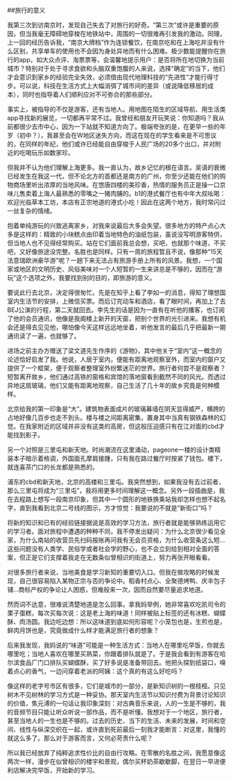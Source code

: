 ##旅行的意义

我第三次到访南京时，发现自己失去了对旅行的好奇。“第三次”或许是重要的原因，但当我毫无障碍地穿梭在地铁站中，周围的一切很难再引发我的激动。同理，上一回的经历告诉我，“南京大牌档”作为连锁餐饮，在南京吃和在上海吃并没有什么区别，共享单车的使用也不会因为身处异地而有什么困难。极少数能提醒你在旅行的app，如大众点评、淘票票等，会温馨地提示用户：是否将所在地切换为当前城市？特别对于处于寻求食欲和头脑双重饱腹的人来说，选择“确定”的当下，他们才会意识到家乡的经验完全失效，必须借由现代地理科技的“先进性”才能行得寸步。可以说，科技在生活方式上大幅消弭了城市间的差异（或说降低移居的成本），同时也指导着人们顺利应对不可弥合的那些部分。

事实上，被指导的不仅是游客，还有当地人。用地图在陌生的区域导航、用生活类app寻找新的展览，一切都再平常不过。我曾经和朋友开玩笑说：你知道吗？我从前都很少去市中心，因为一下站就不知道方向了。极端夸张的是，在更早一些的年岁（初中？），我甚至会在W地区迷失方向，而这在现在的学生看来是不可思议的，在同样的年纪，他们或许已经能自由穿梭于人民广场的20多个出口，并对附近的吃喝玩乐如数家珍。

但我并不认为他们理解上海更多。我一直认为，故乡记忆的根在语言。吴语的衰微已经发生在我这一代，但不论北方的首都还是南方的广州，你至少还能在他们的购物商场里听出浓厚的当地风味。在悠唐四楼的美珍香，热情的服务员正是操一口京味儿售卖着上海人最熟悉的零嘴之一猪肉脯的。b1的港式餐厅也有中年大叔吆喝：欢迎光临草本工坊，本店有正宗地道的港式小吃！因此在这两个地方，我时常闪过一丝复杂的情绪。

抱着单纯游玩的兴致逃离家乡，对我来说最后大多会失望。很多地方的特产点心大多是这样的：精致的小块糕点由印着当地特色的油纸包装，虽说没写明游客特供，但当地人也不见得经常购买。站在它们面前我总会想，买吧，也就那个味道，不买吧，又好像旅途没完整。名胜也是同样。只有一周的旅程暂且不说，像那种“15天法意瑞欧洲豪华游”呢？一趟下来无法占有旅游手册上所有的风景。我想，一个国家或地区的文明历史、风俗美味对一个人短暂的一生来讲总是不够的，因而在“游玩”这个选项之外，我要找到别的目的，即旅游的意义。

要说此行去北京，决定得很匆忙。先是在知乎上看了李如一的消息，得知了理想国室内生活节的安排，上微信买票。而后订完动车和酒店，看了眼时间，再加上了去BEJ公演的行程，第二天就回去。李先生的话是因为一直有在听他的播客，也订阅了他的会员通讯，他像是我阁楼上新开的天窗，把别个世界的光引进来。我想有机会还是得去见见他，哪怕像今天这样远远地坐着，听他发言的最后几乎把最新一期通讯读了一遍，也就够了。

进场之前主办方赠送了梁文道先生作序的《游物》，其中他关于“室内”这一概念的论述恰好启发了我。他说，人居于室内，便能有距离地观察室外，而室内的窗户又提供了一个框架，便于观察者整理室外纷繁迷茫的世界。旅行者何尝不是观察者？短暂离开故乡，他们通过高铁的窗格和宾馆的落地窗看到截然不同的风光。而透过异地这扇玻璃，他们又能有距离地观察，自己生活了几十年的故乡究竟是何种模样。

北京给我的第一印象是“大”。建筑物表面成片的玻璃幕墙在阴天显得威严，横跨的占地好像几百步也走不到头。楼与楼之间距离密集，置身其中当真有钢铁森林的幻觉。在我家附近的区域并非没有这类的高房，但这般压迫感只有在江对面的cbd才能找到影子。


另一个对照是三里屯和新天地。时尚潮流在这里涌动，pageone一楼的设计类精装本子暗示着格调，外国面孔摩肩接踵，只有我在路过餐厅时按紧了钱包。楼下，就连喜茶门口的长龙都是熟悉的。


浦东的cbd和新天地，北京的高楼和三里屯。我突然想到，如果我没有去过前者，那么三里屯将成为“三里屯”，我将用更多时间理解这一概念。另外一段插曲是，我在去程路上想写一段南京印象，但其中一个圆形的地铁换乘站我却怎样也想不起名字，直到我看到北京二号线的图示，方才惊觉：我要说的不就是“新街口”吗？

将新的知识和已有的经验链接据说是高效的学习方法，旅行者就是能够熟练运用它的学习者。面对旅程中遭遇的种种不同，我不停发出疑问：为什么北京很少看见全家，为什么南站的收营员先扫码报账再问我有无会员资格，为什么收营条这么短…这些问题没有人类学、民俗学或者社会学的野心，也不会立刻给到相对全面的答案，但正是它们支撑着我走在无数条似曾相识的街道上，努力再张开眼看看。

对很多旅行者来说，当地美食是学习新知的重要切入口。但我在做攻略的时候发现，自己很容易陷入某物正宗与否的争论中。稻香村点心、全聚德烤鸭、庆丰包子铺…商标产权的争论让人困惑，但难般来一次，因而自然要尽量追求地道。

然而词不达意，很难说清楚地道是怎么回事。拿我妈举例，她非常喜欢吃凯司令的栗子蛋糕，每次买每次说：这是老上海的味道！同样被贴上标签的还有冰糕、蝴蝶酥、肉汤圆。我边吃边想：所以这味道到底如何形容呢？小笼包也是，生煎也是，鲜肉月饼也是，究竟做成什么样才能满足旅行者的想象？

后来我发现，我妈说的“味道”可能是一种生活方式：当地人在哪里吃早饭，你就去哪里吃；当地人喜欢在哪里买熟菜，你跟着排队就是了。于是我会看到有游客在哈尔滨食品厂门口排队买蝴蝶酥，买了好多说是准备带回去。他把头探到纸袋口，嗅着点心的香气，一边问穿着老派的阿姨：这个真的有这么好吃吗？

像这样的老字号市区有很多，它们是城市的一部分，是新知识树的一根枝桠。只见树木不见树林的学习方式是一种妥协。那天室内生活节以知识付费为背景讨论知识的价值，焦元溥的一句话让我印象深刻：对古典音乐来说，人的一生是不够的，我的音频节目只能让听众听说一部作品，而不是听懂。我想对于一个地区，旅行者，甚至当地人的一生也是不够的。过去的历史、当下的生活、未来的发展，时间和空间、线性与纵深交织在一起，或许直到死前最后一刻我才能断言：对这里，我懂的就这么多了。那么对于游客而言，又何必苛责什么呢？

所以我已经放弃了纯粹追求性价比的自由行攻略。在零散的名胜之间，我愿意像这两次一样，漫步在似曾相识的楼宇和景观，偶尔买杯奶茶歇歇脚，在翌日一早进便利店解决完早饭，开始新的学习。